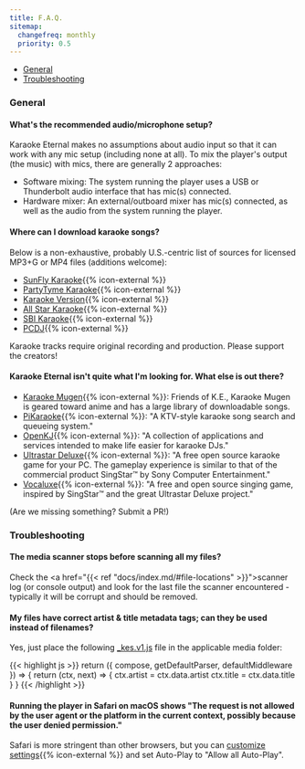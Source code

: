 ```yaml
---
title: F.A.Q.
sitemap:
  changefreq: monthly
  priority: 0.5
---
```


- [General](#general)
- [Troubleshooting](#troubleshooting)

### General

#### What's the recommended audio/microphone setup?

Karaoke Eternal makes no assumptions about audio input so that it can work with any mic setup (including none at all). To mix the player's output (the music) with mics, there are generally 2 approaches:

  - Software mixing: The system running the player uses a USB or Thunderbolt audio interface that has mic(s) connected.
  - Hardware mixer: An external/outboard mixer has mic(s) connected, as well as the audio from the system running the player.

#### Where can I download karaoke songs?

Below is a non-exhaustive, probably U.S.-centric list of sources for licensed MP3+G or MP4 files (additions welcome):

- [SunFly Karaoke](https://www.sunflykaraoke.com){{% icon-external %}}
- [PartyTyme Karaoke](https://www.partytyme.net){{% icon-external %}}
- [Karaoke Version](https://www.karaoke-version.com){{% icon-external %}}
- [All Star Karaoke](https://www.allstardl.com){{% icon-external %}}
- [SBI Karaoke](https://downloads.sbikaraoke.com){{% icon-external %}}
- [PCDJ](https://www.pcdj.com/hd-mp4-karaoke-download-packs/){{% icon-external %}}

Karaoke tracks require original recording and production. Please support the creators!

#### Karaoke Eternal isn't quite what I'm looking for. What else is out there?

- [Karaoke Mugen](https://mugen.karaokes.moe/en/){{% icon-external %}}: Friends of K.E., Karaoke Mugen is geared toward anime and has a large library of downloadable songs.
- [PiKaraoke](https://github.com/vicwomg/pikaraoke){{% icon-external %}}: "A KTV-style karaoke song search and queueing system."
- [OpenKJ](https://openkj.org){{% icon-external %}}: "A collection of applications and services intended to make life easier for karaoke DJs."
- [Ultrastar Deluxe](https://usdx.eu){{% icon-external %}}: "A free open source karaoke game for your PC. The gameplay experience is similar to that of the commercial product SingStar™ by Sony Computer Entertainment."
- [Vocaluxe](https://www.vocaluxe.org){{% icon-external %}}: "A free and open source singing game, inspired by SingStar™ and the great Ultrastar Deluxe project."

(Are we missing something? Submit a PR!)

### Troubleshooting

#### The media scanner stops before scanning all my files?

Check the <a href="{{< ref "docs/index.md/#file-locations" >}}">scanner log</a> (or console output) and look for the last file the scanner encountered - typically it will be corrupt and should be removed.

#### My files have correct artist & title metadata tags; can they be used instead of filenames?

Yes, just place the following <a href='{{< ref "docs/index.md#configuring-the-metadata-parser" >}}'>_kes.v1.js</a> file in the applicable media folder:

{{< highlight js >}}
return ({ compose, getDefaultParser, defaultMiddleware }) => {
  return (ctx, next) => {
    ctx.artist = ctx.data.artist
    ctx.title = ctx.data.title
  }
}
{{< /highlight >}}

#### Running the player in Safari on macOS shows "The request is not allowed by the user agent or the platform in the current context, possibly because the user denied permission."

Safari is more stringent than other browsers, but you can [customize settings](https://support.apple.com/guide/safari/customize-settings-per-website-ibrw7f78f7fe/mac){{% icon-external %}} and set Auto-Play to "Allow all Auto-Play".
